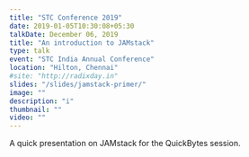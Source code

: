 ```yaml
---
title: "STC Conference 2019"
date: 2019-01-05T10:30:08+05:30
talkDate: December 06, 2019
title: "An introduction to JAMstack"
type: talk
event: "STC India Annual Conference"
location: "Hilton, Chennai"
#site: "http://radixday.in"
slides: "/slides/jamstack-primer/"
image: ""
description: "i"
thumbnail: ""
video: ""
---
```


A quick presentation on JAMstack for the QuickBytes session.